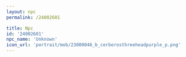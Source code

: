 ```yaml
---
layout: npc
permalink: /24002601

title: Npc
id: '24002601'
npc_name: 'Unknown'
icon_url: 'portrait/mob/23000046_b_cerberosthreeheadpurple_p.png'
---
```

